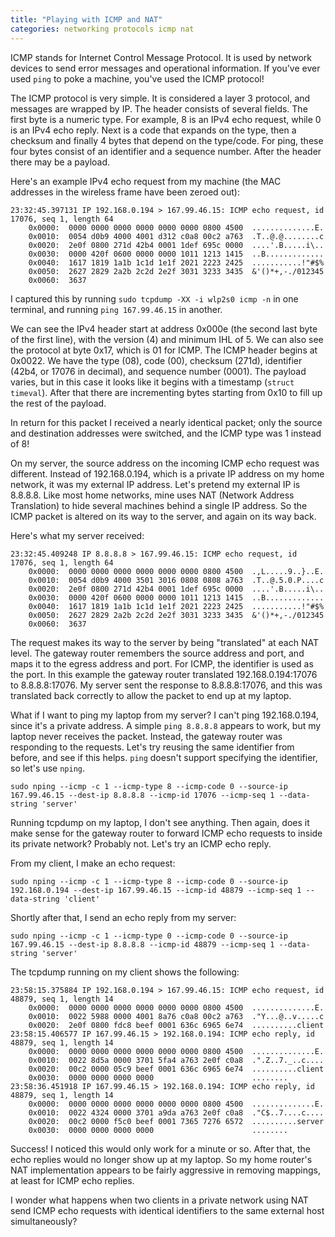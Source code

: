 ```yaml
---
title: "Playing with ICMP and NAT"
categories: networking protocols icmp nat
---
```


ICMP stands for Internet Control Message Protocol. It is used by network devices to send error messages and operational information. If you've ever used `ping` to poke a machine, you've used the ICMP protocol!

The ICMP protocol is very simple. It is considered a layer 3 protocol, and messages are wrapped by IP. The header consists of several fields. The first byte is a numeric type. For example, 8 is an IPv4 echo request, while 0 is an IPv4 echo reply. Next is a code that expands on the type, then a checksum and finally 4 bytes that depend on the type/code. For ping, these four bytes consist of an identifier and a sequence number. After the header there may be a payload.

Here's an example IPv4 echo request from my machine (the MAC addresses in the wireless frame have been zeroed out):

```
23:32:45.397131 IP 192.168.0.194 > 167.99.46.15: ICMP echo request, id 17076, seq 1, length 64
	0x0000:  0000 0000 0000 0000 0000 0000 0800 4500  ..............E.
	0x0010:  0054 d0b9 4000 4001 d312 c0a8 00c2 a763  .T..@.@........c
	0x0020:  2e0f 0800 271d 42b4 0001 1def 695c 0000  ....'.B.....i\..
	0x0030:  0000 420f 0600 0000 0000 1011 1213 1415  ..B.............
	0x0040:  1617 1819 1a1b 1c1d 1e1f 2021 2223 2425  ...........!"#$%
	0x0050:  2627 2829 2a2b 2c2d 2e2f 3031 3233 3435  &'()*+,-./012345
	0x0060:  3637
```

I captured this by running `sudo tcpdump -XX -i wlp2s0 icmp -n` in one terminal, and running `ping 167.99.46.15` in another.

We can see the IPv4 header start at address 0x000e (the second last byte of the first line), with the version (4) and minimum IHL of 5. We can also see the protocol at byte 0x17, which is 01 for ICMP. The ICMP header begins at 0x0022. We have the type (08), code (00), checksum (271d), identifier (42b4, or 17076 in decimal), and sequence number (0001). The payload varies, but in this case it looks like it begins with a timestamp (`struct timeval`). After that there are incrementing bytes starting from 0x10 to fill up the rest of the payload.

In return for this packet I received a nearly identical packet; only the source and destination addresses were switched, and the ICMP type was 1 instead of 8!

On my server, the source address on the incoming ICMP echo request was different. Instead of 192.168.0.194, which is a private IP address on my home network, it was my external IP address. Let's pretend my external IP is 8.8.8.8. Like most home networks, mine uses NAT (Network Address Translation) to hide several machines behind a single IP address. So the ICMP packet is altered on its way to the server, and again on its way back.

Here's what my server received:

```
23:32:45.409248 IP 8.8.8.8 > 167.99.46.15: ICMP echo request, id 17076, seq 1, length 64
	0x0000:  0000 0000 0000 0000 0000 0000 0800 4500  .,L.....9..}..E.
	0x0010:  0054 d0b9 4000 3501 3016 0808 0808 a763  .T..@.5.0.P....c
	0x0020:  2e0f 0800 271d 42b4 0001 1def 695c 0000  ....'.B.....i\..
	0x0030:  0000 420f 0600 0000 0000 1011 1213 1415  ..B.............
	0x0040:  1617 1819 1a1b 1c1d 1e1f 2021 2223 2425  ...........!"#$%
	0x0050:  2627 2829 2a2b 2c2d 2e2f 3031 3233 3435  &'()*+,-./012345
	0x0060:  3637
```

The request makes its way to the server by being "translated" at each NAT level. The gateway router remembers the source address and port, and maps it to the egress address and port. For ICMP, the identifier is used as the port. In this example the gateway router translated 192.168.0.194:17076 to 8.8.8.8:17076. My server sent the response to 8.8.8.8:17076, and this was translated back correctly to allow the packet to end up at my laptop.

What if I want to ping my laptop from my server? I can't ping 192.168.0.194, since it's a private address. A simple `ping 8.8.8.8` appears to work, but my laptop never receives the packet. Instead, the gateway router was responding to the requests. Let's try reusing the same identifier from before, and see if this helps. `ping` doesn't support specifying the identifier, so let's use `nping`.

```
sudo nping --icmp -c 1 --icmp-type 8 --icmp-code 0 --source-ip 167.99.46.15 --dest-ip 8.8.8.8 --icmp-id 17076 --icmp-seq 1 --data-string 'server'
```

Running tcpdump on my laptop, I don't see anything. Then again, does it make sense for the gateway router to forward ICMP echo requests to inside its private network? Probably not. Let's try an ICMP echo reply.

From my client, I make an echo request:

```
sudo nping --icmp -c 1 --icmp-type 8 --icmp-code 0 --source-ip 192.168.0.194 --dest-ip 167.99.46.15 --icmp-id 48879 --icmp-seq 1 --data-string 'client'
```

Shortly after that, I send an echo reply from my server:

```
sudo nping --icmp -c 1 --icmp-type 0 --icmp-code 0 --source-ip 167.99.46.15 --dest-ip 8.8.8.8 --icmp-id 48879 --icmp-seq 1 --data-string 'server'
```

The tcpdump running on my client shows the following:

```
23:58:15.375884 IP 192.168.0.194 > 167.99.46.15: ICMP echo request, id 48879, seq 1, length 14
	0x0000:  0000 0000 0000 0000 0000 0000 0800 4500  ..............E.
	0x0010:  0022 5988 0000 4001 8a76 c0a8 00c2 a763  ."Y...@..v.....c
	0x0020:  2e0f 0800 fdc8 beef 0001 636c 6965 6e74  ..........client
23:58:15.406577 IP 167.99.46.15 > 192.168.0.194: ICMP echo reply, id 48879, seq 1, length 14
	0x0000:  0000 0000 0000 0000 0000 0000 0800 4500  ..............E.
	0x0010:  0022 8d5a 0000 3701 5fa4 a763 2e0f c0a8  .".Z..7._..c....
	0x0020:  00c2 0000 05c9 beef 0001 636c 6965 6e74  ..........client
	0x0030:  0000 0000 0000 0000                      ........
23:58:36.451918 IP 167.99.46.15 > 192.168.0.194: ICMP echo reply, id 48879, seq 1, length 14
	0x0000:  0000 0000 0000 0000 0000 0000 0800 4500  ..............E.
	0x0010:  0022 4324 0000 3701 a9da a763 2e0f c0a8  ."C$..7....c....
	0x0020:  00c2 0000 f5c0 beef 0001 7365 7276 6572  ..........server
	0x0030:  0000 0000 0000 0000                      ........
```

Success! I noticed this would only work for a minute or so. After that, the echo replies would no longer show up at my laptop. So my home router's NAT implementation appears to be fairly aggressive in removing mappings, at least for ICMP echo replies.

I wonder what happens when two clients in a private network using NAT send ICMP echo requests with identical identifiers to the same external host simultaneously?
